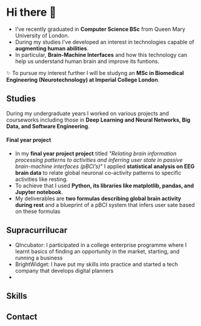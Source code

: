 ### <h1>Hi there 👋</h1>
- I've recently graduated in <b>Computer Science BSc</b> from Queen Mary University of London.<br>
- During my studies I've developed an interest in technologies capable of <b>augmenting human abilities</b>.<br>
- In particular, <b>Brain-Machine Interfaces</b> and how this technology can help us understand human brain and improve its funtions.<br>

✨ To pursue my interest further I will be studyng an <b>MSc in Biomedical Engineering (Neurotechnology) at Imperial College London</b>.

<!--
**dnsgrig/dnsgrig** is a ✨ _special_ ✨ repository because its `README.md` (this file) appears on your GitHub profile.

Here are some ideas to get you started:

- 🔭 I’m currently working on ...
- 🌱 I’m currently learning ...
- 👯 I’m looking to collaborate on ...
- 🤔 I’m looking for help with ...
- 💬 Ask me about ...
- 📫 How to reach me: ...
- 😄 Pronouns: ...
- ⚡ Fun fact: ...
-->

<h2>Studies</h2>
During my undergraduate years I worked on various projects and courseworks including those in <b>Deep Learning and Neural Networks, Big Data, and Software Engineering</b>.<br>
<h4>Final year project</h4>
<ul>
<li>In my <b>final year project project</b> titled <i>"Relating brain information processing patterns to activities and inferring user state
in passive brain-machine interfaces (pBCI’s)"</i> I applied <b>statistical analysis on EEG brain data</b> to relate global neuronal co-activity patterns to specific activities like resting.</li>
<li>To achieve that I used <b>Python, its libraries like matplotlib, pandas, and Jupyter notebook</b>.</li>
<li>My deliverables are <b>two formulas describing global brain activity during rest</b> and a 
blueprint of a pBCI system that infers user sate based on these formulas</li>
  </ul>

<h2>Supracurrilucar</h2>
<ul>
  <li>QIncubator: I participated in a college enterprise programme where I learnt basics of finding an opportunity in the market, starting, and running a business</li>
  <li>BrightWidget: I have put my skills into practice and started a tech company that develops digital planners</li>
  <li></li>
  </ul>

<h2>Skills</h2>

<h2>Contact</h2>
